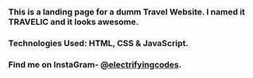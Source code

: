### This is a landing page for a dumm Travel Website. I named it TRAVELIC and it looks awesome.

### Technologies Used: HTML, CSS & JavaScript.

### Find me on InstaGram- [@electrifyingcodes][instagram].

[instagram]: https://www.instagram.com/electrifyingcodes
